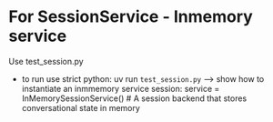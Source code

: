 # For SessionService - Inmemory service 
Use test_session.py
  - to run use strict python: uv run `test_session.py` --> show how to instantiate an inmmemory service session: service = InMemorySessionService() # A session backend that stores conversational state in memory
 
 